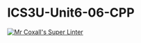 # ICS3U-Unit6-06-CPP

[![Mr Coxall's Super Linter](https://github.com/Feyi-Akomolafe/ICS3U-Unit6-06-CPP/workflows/Mr%20Coxall's%20Super%20Linter/badge.svg)](https://github.com/Feyi-Akomolafe/Feyi-Akomolafe/ICS3U-Unit6-06-CPP/actions/)

